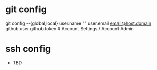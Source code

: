 git config
==========

git config --{global,local} 
  user.name     "<Real Name>"
  user.email    <email@host.domain>
  github.user   <github-username>
  github.token  <github-token>     # Account Settings / Account Admin
  

ssh config
==========

* TBD


